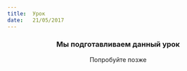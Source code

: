 ```yaml
---
title:  Урок
date:   21/05/2017
---
```


### <center>Мы подготавливаем данный урок</center>
<center>Попробуйте позже</center>